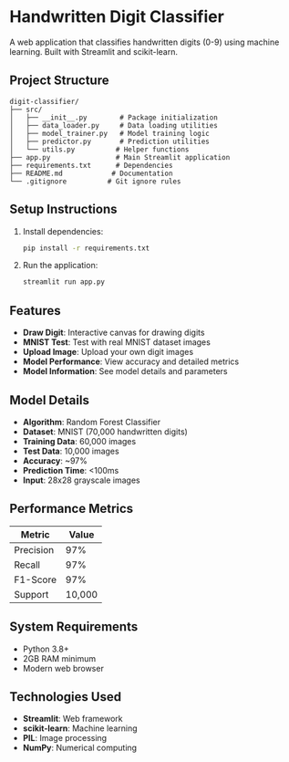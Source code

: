 # Handwritten Digit Classifier

A web application that classifies handwritten digits (0-9) using machine learning. Built with Streamlit and scikit-learn.

## Project Structure

```
digit-classifier/
├── src/
│   ├── __init__.py        # Package initialization
│   ├── data_loader.py     # Data loading utilities
│   ├── model_trainer.py   # Model training logic
│   ├── predictor.py       # Prediction utilities
│   └── utils.py          # Helper functions
├── app.py                # Main Streamlit application
├── requirements.txt      # Dependencies
├── README.md            # Documentation
└── .gitignore          # Git ignore rules
```

## Setup Instructions

1. Install dependencies:
    ```bash
    pip install -r requirements.txt
    ```

2. Run the application:
    ```bash
    streamlit run app.py
    ```

## Features

- **Draw Digit**: Interactive canvas for drawing digits
- **MNIST Test**: Test with real MNIST dataset images
- **Upload Image**: Upload your own digit images
- **Model Performance**: View accuracy and detailed metrics
- **Model Information**: See model details and parameters

## Model Details

- **Algorithm**: Random Forest Classifier
- **Dataset**: MNIST (70,000 handwritten digits)
- **Training Data**: 60,000 images
- **Test Data**: 10,000 images
- **Accuracy**: ~97%
- **Prediction Time**: <100ms
- **Input**: 28x28 grayscale images

## Performance Metrics

| Metric | Value |
|--------|-------|
| Precision | 97% |
| Recall | 97% |
| F1-Score | 97% |
| Support | 10,000 |


## System Requirements

- Python 3.8+
- 2GB RAM minimum
- Modern web browser

## Technologies Used

- **Streamlit**: Web framework
- **scikit-learn**: Machine learning
- **PIL**: Image processing
- **NumPy**: Numerical computing